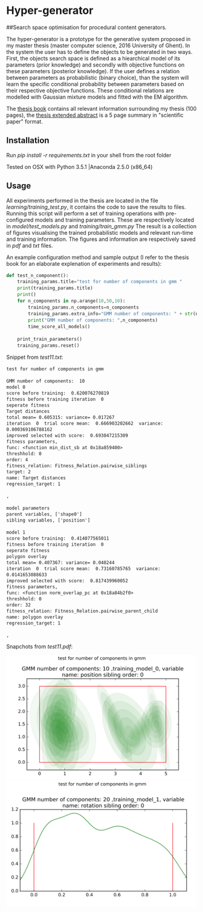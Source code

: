 # Hyper-generator
##Search space optimisation for procedural content generators.

The hyper-generator is a prototype for the generative system proposed in my master thesis (master computer science, 2016 University of Ghent). 
In the system the user has to define the objects to be generated in two ways.
First, the objects search space is defined as a hiearchical model of its parameters (prior knowledge) and secondly with objective functions on these parameters (posterior knowledge).
If the user defines a relation between parameters as probabilistic (binary choice), than the system will learn the specific conditional probability between parameters based on their respective objective functions.
These conditional relations are modelled with Gaussian mixture models and fitted with the EM algorithm.

The [thesis book](https://github.com/MetaDev/thesis-hypergenerator/blob/master/doc/HaraldDeBondt_2016_Thesis.pdf) contains all relevant information surrounding my thesis (100 pages), the [thesis extended abstract](https://github.com/MetaDev/thesis-hypergenerator/blob/master/doc/extended_abstract_HDB.pdf) is a 5 page summary in "scientific paper" format.

## Installation

Run *pip install -r requirements.txt* in your shell from the root folder

Tested on OSX with Python 3.5.1 |Anaconda 2.5.0 (x86_64)

## Usage

All experiments performed in the thesis are located in the file *learning/training_test.py*, it contains the code to save the results to files.
Running this script will perform a set of training operations with pre-configured models and training parameters.
These are respectively located in *model/test_models.py* and *training/train_gmm.py*
The result is a collection of figures visualising the trained probabilistic models and relevant run-time and training information.
The figures and information are respectively saved in *pdf* and *txt* files.

An example configuration method and sample output (I refer to the thesis book for an elaborate explenation of experiments and results):

```python
def test_n_component():
    training_params.title="test for number of components in gmm "
    print(training_params.title)
    print()
    for n_components in np.arange(10,50,10):
        training_params.n_components=n_components
        training_params.extra_info="GMM number of components: " + str(n_components)
        print("GMM number of components: ",n_components)
        time_score_all_models()

    print_train_parameters()
    training_params.reset()
```
Snippet from *test11.txt*:

```
test for number of components in gmm 

GMM number of components:  10
model 0
score before training:  0.620076270819
fitness before training iteration  0
seperate fitness
Target distances
total mean= 0.605315: variance= 0.017267
iteration  0  trial score mean:  0.666903202662  variance:  0.000369106788162
improved selected with score:  0.693047215309
fitness parameters,
func: <function min_dist_sb at 0x18a859400>
threshhold: 0
order: 4
fitness_relation: Fitness_Relation.pairwise_siblings
target: 2
name: Target distances
regression_target: 1

,

model parameters
parent variables, ['shape0']
sibling variables, ['position']

model 1
score before training:  0.414077565011
fitness before training iteration  0
seperate fitness
polygon overlay
total mean= 0.407367: variance= 0.048244
iteration  0  trial score mean:  0.73160785765  variance:  0.0141653088633
improved selected with score:  0.817439960052
fitness parameters,
func: <function norm_overlap_pc at 0x18a84b2f0>
threshhold: 0
order: 32
fitness_relation: Fitness_Relation.pairwise_parent_child
name: polygon overlay
regression_target: 1

,
```

Snapchots from *test11.pdf*:

![](https://github.com/MetaDev/thesis-hypergenerator/blob/master/doc/example_output_0.png)
![](https://github.com/MetaDev/thesis-hypergenerator/blob/master/doc/example_output_2.png)
